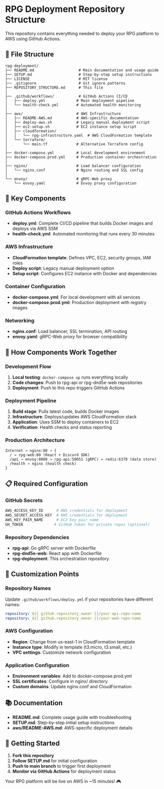 # RPG Deployment Repository Structure

This repository contains everything needed to deploy your RPG platform to AWS using GitHub Actions.

## 📁 File Structure

```
rpg-deployment/
├── README.md                    # Main documentation and usage guide
├── SETUP.md                     # Step-by-step setup instructions
├── LICENSE                      # MIT license
├── .gitignore                   # Git ignore patterns
├── REPOSITORY_STRUCTURE.md      # This file
│
├── .github/workflows/           # GitHub Actions CI/CD
│   ├── deploy.yml              # Main deployment pipeline
│   └── health-check.yml        # Automated health monitoring
│
├── aws/                        # AWS Infrastructure
│   ├── README-AWS.md           # AWS-specific documentation
│   ├── deploy-aws.sh           # Legacy manual deployment script
│   ├── ec2-setup.sh            # EC2 instance setup script
│   ├── cloudformation/
│   │   └── rpg-infrastructure.yaml  # AWS CloudFormation template
│   └── terraform/
│       └── main.tf             # Alternative Terraform config
│
├── docker-compose.yml          # Local development environment
├── docker-compose.prod.yml     # Production container orchestration
│
├── nginx/                      # Load balancer configuration
│   └── nginx.conf              # Nginx routing and SSL config
│
└── envoy/                      # gRPC-Web proxy
    └── envoy.yaml              # Envoy proxy configuration
```

## 🔧 Key Components

### GitHub Actions Workflows
- **deploy.yml**: Complete CI/CD pipeline that builds Docker images and deploys via AWS SSM
- **health-check.yml**: Automated monitoring that runs every 30 minutes

### AWS Infrastructure  
- **CloudFormation template**: Defines VPC, EC2, security groups, IAM roles
- **Deploy script**: Legacy manual deployment option
- **Setup script**: Configures EC2 instance with Docker and dependencies

### Container Configuration
- **docker-compose.yml**: For local development with all services
- **docker-compose.prod.yml**: Production deployment with registry images

### Networking
- **nginx.conf**: Load balancer, SSL termination, API routing
- **envoy.yaml**: gRPC-Web proxy for browser compatibility

## 🚀 How Components Work Together

### Development Flow
1. **Local testing**: `docker-compose up` runs everything locally
2. **Code changes**: Push to rpg-api or rpg-dnd5e-web repositories  
3. **Deployment**: Push to this repo triggers GitHub Actions

### Deployment Pipeline
1. **Build stage**: Pulls latest code, builds Docker images
2. **Infrastructure**: Deploys/updates AWS CloudFormation stack
3. **Application**: Uses SSM to deploy containers to EC2
4. **Verification**: Health checks and status reporting

### Production Architecture
```
Internet → nginx:80 → {
  / → rpg-web:80 (React + Discord SDK)
  /api → envoy:8080 → rpg-api:50051 (gRPC) ↔ redis:6379 (data store)
  /health → nginx (health check)
}
```

## 📋 Required Configuration

### GitHub Secrets
```bash
AWS_ACCESS_KEY_ID      # AWS credentials for deployment
AWS_SECRET_ACCESS_KEY  # AWS credentials for deployment  
AWS_KEY_PAIR_NAME      # EC2 key pair name
GH_TOKEN              # GitHub token for private repos (optional)
```

### Repository Dependencies
- **rpg-api**: Go gRPC server with Dockerfile
- **rpg-dnd5e-web**: React app with Dockerfile
- **rpg-deployment**: This orchestration repository

## 🔄 Customization Points

### Repository Names
Update `.github/workflows/deploy.yml` if your repositories have different names:
```yaml
repository: ${{ github.repository_owner }}/your-api-repo-name
repository: ${{ github.repository_owner }}/your-web-repo-name
```

### AWS Configuration
- **Region**: Change from us-east-1 in CloudFormation template
- **Instance type**: Modify in template (t3.micro, t3.small, etc.)
- **VPC settings**: Customize network configuration

### Application Configuration
- **Environment variables**: Add to docker-compose.prod.yml
- **SSL certificates**: Configure in nginx/ directory
- **Custom domains**: Update nginx.conf and CloudFormation

## 📚 Documentation

- **README.md**: Complete usage guide with troubleshooting
- **SETUP.md**: Step-by-step initial setup instructions  
- **aws/README-AWS.md**: AWS-specific deployment details

## 🎯 Getting Started

1. **Fork this repository**
2. **Follow SETUP.md** for initial configuration
3. **Push to main branch** to trigger first deployment
4. **Monitor via GitHub Actions** for deployment status

Your RPG platform will be live on AWS in ~15 minutes! 🎮